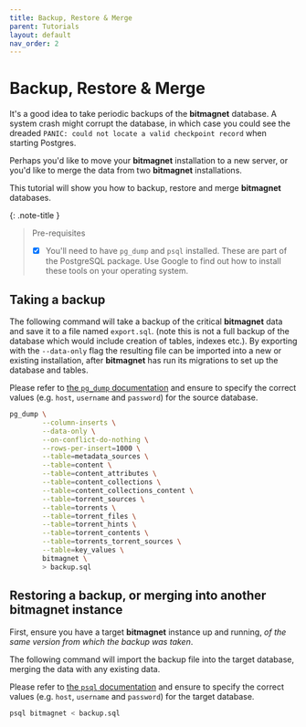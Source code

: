```yaml
---
title: Backup, Restore & Merge
parent: Tutorials
layout: default
nav_order: 2
---
```


# Backup, Restore & Merge

It's a good idea to take periodic backups of the **bitmagnet** database. A system crash might corrupt the database, in which case you could see the dreaded `PANIC: could not locate a valid checkpoint record` when starting Postgres.

Perhaps you'd like to move your **bitmagnet** installation to a new server, or you'd like to merge the data from two **bitmagnet** installations.

This tutorial will show you how to backup, restore and merge **bitmagnet** databases.

{: .note-title }

> Pre-requisites
>
> - [x] You'll need to have `pg_dump` and `psql` installed. These are part of the PostgreSQL package. Use Google to find out how to install these tools on your operating system.

## Taking a backup

The following command will take a backup of the critical **bitmagnet** data and save it to a file named `export.sql`. (note this is not a full backup of the database which would include creation of tables, indexes etc.). By exporting with the `--data-only` flag the resulting file can be imported into a new or existing installation, after **bitmagnet** has run its migrations to set up the database and tables.

Please refer to [the `pg_dump` documentation](https://www.postgresql.org/docs/current/app-pgdump.html) and ensure to specify the correct values (e.g. `host`, `username` and `password`) for the source database.

```sh
pg_dump \
        --column-inserts \
        --data-only \
        --on-conflict-do-nothing \
        --rows-per-insert=1000 \
        --table=metadata_sources \
        --table=content \
        --table=content_attributes \
        --table=content_collections \
        --table=content_collections_content \
        --table=torrent_sources \
        --table=torrents \
        --table=torrent_files \
        --table=torrent_hints \
        --table=torrent_contents \
        --table=torrents_torrent_sources \
        --table=key_values \
        bitmagnet \
        > backup.sql
```

## Restoring a backup, or merging into another **bitmagnet** instance

First, ensure you have a target **bitmagnet** instance up and running, _of the same version from which the backup was taken_.

The following command will import the backup file into the target database, merging the data with any existing data.

Please refer to [the `psql` documentation](https://www.postgresql.org/docs/current/app-psql.html) and ensure to specify the correct values (e.g. `host`, `username` and `password`) for the target database.

```sh
psql bitmagnet < backup.sql
```
